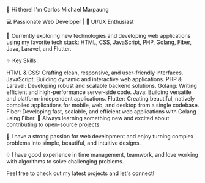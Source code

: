 👋 Hi there! I'm Carlos Michael Marpaung

💻 Passionate Web Developer | 🎨 UI/UX Enthusiast

🔭 Currently exploring new technologies and developing web applications using my favorite tech stack: HTML, CSS, JavaScript, PHP, Golang, Fiber, Java, Laravel, and Flutter.

✨ Key Skills:

HTML & CSS: Crafting clean, responsive, and user-friendly interfaces.
JavaScript: Building dynamic and interactive web applications.
PHP & Laravel: Developing robust and scalable backend solutions.
Golang: Writing efficient and high-performance server-side code.
Java: Building versatile and platform-independent applications.
Flutter: Creating beautiful, natively compiled applications for mobile, web, and desktop from a single codebase.
Fiber: Developing fast, scalable, and efficient web applications with Golang using Fiber.
🌱 Always learning something new and excited about contributing to open-source projects.

🚀 I have a strong passion for web development and enjoy turning complex problems into simple, beautiful, and intuitive designs.

💡 I have good experience in time management, teamwork, and love working with algorithms to solve challenging problems.

Feel free to check out my latest projects and let's connect!
